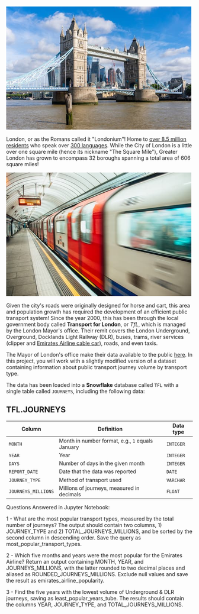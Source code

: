 ![tower bridge](london.jpg)

London, or as the Romans called it "Londonium"! Home to [over 8.5 million residents](https://www.ons.gov.uk/peoplepopulationandcommunity/populationandmigration/populationestimates/bulletins/populationandhouseholdestimatesenglandandwales/census2021unroundeddata#population-and-household-estimates-england-and-wales-data) who speak over [300 languages](https://web.archive.org/web/20080924084621/http://www.cilt.org.uk/faqs/langspoken.htm). While the City of London is a little over one square mile (hence its nickname "The Square Mile"), Greater London has grown to encompass 32 boroughs spanning a total area of 606 square miles! 

![underground train leaving a platform](tube.jpg)

Given the city's roads were originally designed for horse and cart, this area and population growth has required the development of an efficient public transport system! Since the year 2000, this has been through the local government body called **Transport for London**, or *TfL*, which is managed by the London Mayor's office. Their remit covers the London Underground, Overground, Docklands Light Railway (DLR), buses, trams, river services (clipper and [Emirates Airline cable car](https://en.wikipedia.org/wiki/London_cable_car)), roads, and even taxis.

The Mayor of London's office make their data available to the public [here](https://data.london.gov.uk/dataset). In this project, you will work with a slightly modified version of a dataset containing information about public transport journey volume by transport type. 

The data has been loaded into a **Snowflake** database called `TFL` with a single table called `JOURNEYS`, including the following data:

## TFL.JOURNEYS

| Column | Definition | Data type |
|--------|------------|-----------|
| `MONTH`| Month in number format, e.g., `1` equals January | `INTEGER` |
| `YEAR` | Year | `INTEGER` |
| `DAYS` | Number of days in the given month | `INTEGER` |
| `REPORT_DATE` | Date that the data was reported | `DATE` |
| `JOURNEY_TYPE` | Method of transport used | `VARCHAR` |
| `JOURNEYS_MILLIONS` | Millions of journeys, measured in decimals | `FLOAT` |

Questions Answered in Jupyter Notebook:

1 - What are the most popular transport types, measured by the total number of journeys? The output should contain two columns, 1) JOURNEY_TYPE and 2) TOTAL_JOURNEYS_MILLIONS, and be sorted by the second column in descending order. Save the query as most_popular_transport_types.

2 - Which five months and years were the most popular for the Emirates Airline? Return an output containing MONTH, YEAR, and JOURNEYS_MILLIONS, with the latter rounded to two decimal places and aliased as ROUNDED_JOURNEYS_MILLIONS. Exclude null values and save the result as emirates_airline_popularity.

3 - Find the five years with the lowest volume of Underground & DLR journeys, saving as least_popular_years_tube. The results should contain the columns YEAR, JOURNEY_TYPE, and TOTAL_JOURNEYS_MILLIONS.


